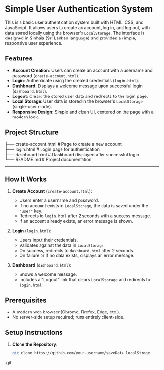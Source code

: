 # Simple User Authentication System

This is a basic user authentication system built with HTML, CSS, and JavaScript. It allows users to create an account, log in, and log out, with data stored locally using the browser's `LocalStorage`. The interface is designed in Sinhala (Sri Lankan language) and provides a simple, responsive user experience.

## Features

- **Account Creation**: Users can create an account with a username and password (`create-account.html`).
- **Login**: Authenticate using the created credentials (`login.html`).
- **Dashboard**: Displays a welcome message upon successful login (`dashboard.html`).
- **Logout**: Clears the stored user data and redirects to the login page.
- **Local Storage**: User data is stored in the browser's `LocalStorage` (single-user mode).
- **Responsive Design**: Simple and clean UI, centered on the page with a modern look.

## Project Structure
├── create-account.html  # Page to create a new account
<br>
├── login.html          # Login page for authentication
<br>
├── dashboard.html      # Dashboard displayed after successful login
<br>
└── README.md           # Project documentation

---


## How It Works

1. **Create Account** (`create-account.html`):
   - Users enter a username and password.
   - If no account exists in `LocalStorage`, the data is saved under the `"user"` key.
   - Redirects to `login.html` after 2 seconds with a success message.
   - If an account already exists, an error message is shown.

2. **Login** (`login.html`):
   - Users input their credentials.
   - Validates against the data in `LocalStorage`.
   - On success, redirects to `dashboard.html` after 2 seconds.
   - On failure or if no data exists, displays an error message.

3. **Dashboard** (`dashboard.html`):
   - Shows a welcome message.
   - Includes a "Logout" link that clears `LocalStorage` and redirects to `login.html`.

## Prerequisites

- A modern web browser (Chrome, Firefox, Edge, etc.).
- No server-side setup required; runs entirely client-side.

## Setup Instructions

1. **Clone the Repository**:
   ```bash
   git clone https://github.com/your-username/saveData_localStroge
.git
